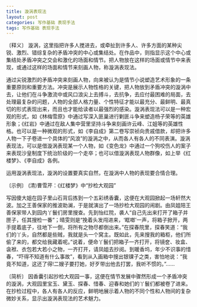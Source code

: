 ```yaml
---
title: 漩涡表现法
layout: post
categories: 写作基础 表现手法
tags: 写作基础 表现手法
---
```


〔释义〕 漩涡，这里指把许多人搅进去，或牵扯到许多人、许多方面的某种尖锐、激烈、错综复杂的矛盾冲突的中心或集结处。在作品中，则指显示这个中心或集结处矛盾冲突之交会和激化的场面和情节。把人物放在这样的场面或情节中来表现，或通过这样的场面和情节来刻画人物，称漩涡表现法。

通过尖锐激烈的矛盾冲突来刻画人物，向来被认为是情节小说塑造艺术形象的一条重要原则和重要方法。冲突是展示人物性格的关键，把人物放到矛盾冲突的漩涡中去，让他们在斗争激流中或风口浪尖上去搏斗，去抗争，去应付最困难的局面，去处理最复杂的问题，人物的全部人格力量、个性特征才能以最充分、最鲜明、最真切的形式表现出来，而且也才能给读者以最强烈的感染。漩涡表现法可以是一种宏观的形式，如《林梅雪原》中通过写深入匪巢进行剿匪斗争来塑造杨子荣等的英雄形象；《红岩》中通过在敌人集中营里坚持斗争来刻画许云峰、江姐等的英雄性格。也可以是一种微观的形式，如《李自成》第二卷写崇祯向贵戚借款，却把许多人物一下子卷进一个具体的“风浪”的漩涡之中，从而各人有各人的不同表演。漩涡表现法，可以是借漩涡表现某一个人物，如《变色龙》中通过一个狗咬伤人的案子来表现沙皇制度下统治阶级的一个走卒；也可以借漩涡表现人物群像，如上举《红楼梦》、《李自成》各例。

运用漩涡表现法，漩涡的设置要真实自然，在漩涡中人物的表现要合情合理。

〔示例〕 (清)曹雪芹：《红楼梦》中“抄检大观园”

写因傻大姐在园子里山石背后拣到一个五彩绣香囊，这便在大观园掀起一场轩然大波。加之王善保家的推波助澜，于是就演出了一场抄检大观园的闹剧。由凤姐陪王善保家带人到园内丫鬟们房里搜查。先到怡红院，袭人“自己先出来打开了箱子并匣子，任其搜检一番”；晴雯则是“挽着头发闯进来，‘眶啷’一声，将箱子掀开，两手提着底子，往地下一倒，将所有之物尽都倒出来。”在探春院里，探春笑道：“我们的丫头，自然都是些贼，我就是头一个窝主。既如此，先来搜我的箱柜，他们所偷了来的，都交给我藏着呢。”说着，便命丫鬟们把箱子一齐打开，将镜奁、妆盒、衾袱、衣包若大若小之物，一齐打开，请凤姐去抄阅。到暖香坞，年少不识事的惜春，“吓得不知道有什么事故”，看到从入画箱中搜出银锞子之类，害怕地说：“我竟不知道，这还了得!二嫂子要打她，好歹带出他去打罢，我听不惯的。”……

〔简析〕 因香囊引起抄检大观园一事，这便在情节发展中骤然形成一个矛盾冲突的漩涡，大观园里宝玉、黛玉、探春、惜春、迎春和她们的丫鬟们都被卷了进来。在抄检过程中，各人有各人的反应，鲜明地展示着人物的不同个性和人物间的复杂微妙关系，显示出漩涡表现法的艺术魅力。 